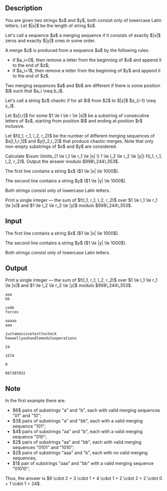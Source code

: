 ## Description

<div><p>You are given two strings $x$ and $y$, both consist only of lowercase Latin letters. Let $|s|$ be the length of string $s$.</p><p>Let's call a sequence $a$ a merging sequence if it consists of exactly $|x|$ zeros and exactly $|y|$ ones in some order.</p><p>A merge $z$ is produced from a sequence $a$ by the following rules: </p><ul> <li> if $a_i=0$, then remove a letter from the beginning of $x$ and append it to the end of $z$; </li><li> if $a_i=1$, then remove a letter from the beginning of $y$ and append it to the end of $z$. </li></ul><p>Two merging sequences $a$ and $b$ are different if there is some position $i$ such that $a_i \neq b_i$.</p><p>Let's call a string $z$ <span class="tex-font-style-it">chaotic</span> if for all $i$ from $2$ to $|z|$ $z_{i-1} \neq z_i$.</p><p>Let $s[l,r]$ for some $1 \le l \le r \le |s|$ be a substring of consecutive letters of $s$, starting from position $l$ and ending at position $r$ inclusive.</p><p>Let $f(l_1, r_1, l_2, r_2)$ be the number of different merging sequences of $x[l_1,r_1]$ and $y[l_2,r_2]$ that produce <span class="tex-font-style-it">chaotic</span> merges. Note that only non-empty substrings of $x$ and $y$ are considered.</p><p>Calculate $\sum \limits_{1 \le l_1 \le r_1 \le |x| \\ 1 \le l_2 \le r_2 \le |y|} f(l_1, r_1, l_2, r_2)$. Output the answer modulo $998\,244\,353$.</p></div><div class="input-specification"><p>The first line contains a string $x$ ($1 \le |x| \le 1000$).</p><p>The second line contains a string $y$ ($1 \le |y| \le 1000$).</p><p>Both strings consist only of lowercase Latin letters.</p></div><div class="output-specification"><p>Print a single integer&nbsp;— the sum of $f(l_1, r_1, l_2, r_2)$ over $1 \le l_1 \le r_1 \le |x|$ and $1 \le l_2 \le r_2 \le |y|$ modulo $998\,244\,353$.</p></div>

## Input

<p>The first line contains a string $x$ ($1 \le |x| \le 1000$).</p><p>The second line contains a string $y$ ($1 \le |y| \le 1000$).</p><p>Both strings consist only of lowercase Latin letters.</p>

## Output

<p>Print a single integer&nbsp;— the sum of $f(l_1, r_1, l_2, r_2)$ over $1 \le l_1 \le r_1 \le |x|$ and $1 \le l_2 \le r_2 \le |y|$ modulo $998\,244\,353$.</p>





```input1
aaa
bb
```




```input2
code
forces
```




```input3
aaaaa
aaa
```




```input4
justamassivetesttocheck
howwellyouhandlemodulooperations
```




```output1
24
```




```output2
1574
```




```output3
0
```




```output4
667387032
```



## Note

<p>In the first example there are: </p><ul> <li> $6$ pairs of substrings "<span class="tex-font-style-tt">a</span>" and "<span class="tex-font-style-tt">b</span>", each with valid merging sequences "<span class="tex-font-style-tt">01</span>" and "<span class="tex-font-style-tt">10</span>"; </li><li> $3$ pairs of substrings "<span class="tex-font-style-tt">a</span>" and "<span class="tex-font-style-tt">bb</span>", each with a valid merging sequence "<span class="tex-font-style-tt">101</span>"; </li><li> $4$ pairs of substrings "<span class="tex-font-style-tt">aa</span>" and "<span class="tex-font-style-tt">b</span>", each with a valid merging sequence "<span class="tex-font-style-tt">010</span>"; </li><li> $2$ pairs of substrings "<span class="tex-font-style-tt">aa</span>" and "<span class="tex-font-style-tt">bb</span>", each with valid merging sequences "<span class="tex-font-style-tt">0101</span>" and "<span class="tex-font-style-tt">1010</span>"; </li><li> $2$ pairs of substrings "<span class="tex-font-style-tt">aaa</span>" and "<span class="tex-font-style-tt">b</span>", each with no valid merging sequences; </li><li> $1$ pair of substrings "<span class="tex-font-style-tt">aaa</span>" and "<span class="tex-font-style-tt">bb</span>" with a valid merging sequence "<span class="tex-font-style-tt">01010</span>"; </li></ul><p>Thus, the answer is $6 \cdot 2 + 3 \cdot 1 + 4 \cdot 1 + 2 \cdot 2 + 2 \cdot 0 + 1 \cdot 1 = 24$.</p>
